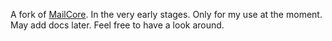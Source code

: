 A fork of [MailCore](https://github.com/mronge/MailCore). In the very early stages. Only for my use at the moment. May add docs later. Feel free to have a look around.